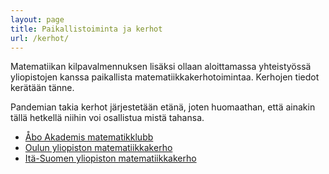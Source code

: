 ```yaml
---
layout: page
title: Paikallistoiminta ja kerhot
url: /kerhot/
---
```


Matematiikan kilpavalmennuksen lisäksi ollaan aloittamassa
yhteis­työssä yli­opistojen kanssa paikallista
matematiikka­kerho­toimintaa. Kerhojen tiedot kerätään tänne.

Pandemian takia kerhot järjestetään etänä, joten huomaathan, että
ainakin tällä hetkellä niihin voi osallistua mistä tahansa.

- <a href="abo/" lang="sv-FI" hreflang="sv-FI">Åbo Akademis matematikklubb</a>
- [Oulun yliopiston matematiikkakerho](oulu/)
- [Itä-Suomen yliopiston matematiikkakerho](ita-suomi/)
